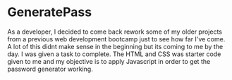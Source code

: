 # GeneratePass

As a developer, I decided to come back rework some of my older projects from a previous web development bootcamp just to see how far I've come.  A lot of this didnt make sense in the beginning but its coming to me by the day. 
 I was given a task to complete. The HTML and CSS was starter code given to me and my objective is to apply Javascript in order to get the password generator working. 

